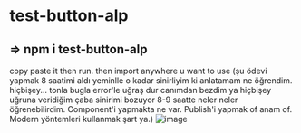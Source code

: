 # test-button-alp 
## => npm i test-button-alp 
copy paste it then run. then import anywhere u want to use
(şu ödevi yapmak 8 saatimi aldı yeminlle o kadar sinirliyim ki anlatamam ne öğrendim. hiçbişey... tonla bugla error'le uğraş dur canımdan bezdim ya hiçbişey uğruna veridiğim çaba sinirimi bozuyor 8-9 saatte neler neler öğrenebilirdim. Component'i yapmakta ne var. Publish'i yapmak of anam of. Modern yöntemleri kullanmak şart ya.)
![image](https://github.com/alpolcaymis/test-button-alp/assets/71964088/f8e050f1-8813-434b-a6b8-b78577a9cb71)
